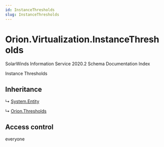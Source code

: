 ```yaml
---
id: InstanceThresholds
slug: InstanceThresholds
---
```


# Orion.Virtualization.InstanceThresholds

SolarWinds Information Service 2020.2 Schema Documentation Index

Instance Thresholds

## Inheritance

↳ [System.Entity](./../System/Entity)

↳ [Orion.Thresholds](./../Orion/Thresholds)

## Access control

everyone


